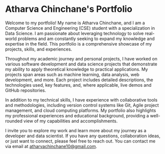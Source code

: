 <h1>Atharva Chinchane's Portfolio</h1>

Welcome to my portfolio! My name is Atharva Chinchane, and I am a Computer Science and Engineering (CSE) student with a specialization in Data Science. I am passionate about leveraging technology to solve real-world problems and am constantly seeking to expand my knowledge and expertise in the field. This portfolio is a comprehensive showcase of my projects, skills, and experiences.

Throughout my academic journey and personal projects, I have worked on various software development and data science projects that demonstrate my ability to apply theoretical knowledge to practical applications. My projects span areas such as machine learning, data analysis, web development, and more. Each project includes detailed descriptions, the technologies used, key features, and, where applicable, live demos and GitHub repositories.

In addition to my technical skills, I have experience with collaborative tools and methodologies, including version control systems like Git, Agile project management, and cloud computing platforms. My portfolio also highlights my professional experiences and educational background, providing a well-rounded view of my capabilities and accomplishments.

I invite you to explore my work and learn more about my journey as a developer and data scientist. If you have any questions, collaboration ideas, or just want to connect, please feel free to reach out. You can contact me via email at atharvachinchane10@gmail.com.

